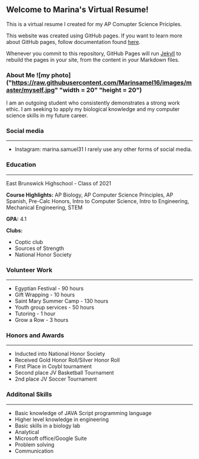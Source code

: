 ## Welcome to Marina's Virtual Resume!

This is a virtual resume I created for my AP Comupter Science Priciples. 

This website was created using GitHub pages. If you want to learn more about GitHub pages, follow documentation found [here](https://pages.github.com/).

Whenever you commit to this repository, GitHub Pages will run [Jekyll](https://jekyllrb.com/) to rebuild the pages in your site, from the content in your Markdown files.

### About Me ![my photo]("https://raw.githubusercontent.com/Marinsamel16/images/master/myself.jpg" "width = 20" "height = 20")
I am an outgoing student who consistently demonstrates a strong work ethic. I am seeking to apply my biological knowledge and my computer science skills in my future career. 

### Social media 
---
- Instagram: marina.samuel31
I rarely use any other forms of social media. 

### Education
---
East Brunswick Highschool - Class of 2021

**Course Highlights:** AP Biology, AP Computer Science Principles, AP Spanish, Pre-Calc Honors, Intro to Computer Science, Intro to Engineering, Mechanical Engineering, STEM

**GPA:** 4.1 

**Clubs:** 
- Coptic club
- Sources of Strength 
- National Honor Society 

### Volunteer Work 
---
- Egyptian Festival - 90 hours 
- Gift Wrapping - 10 hours 
- Saint Mary Summer Camp - 130 hours
- Youth group services - 50 hours 
- Tutoring - 1 hour 
- Grow a Row - 3 hours 

### Honors and Awards
---
- Inducted into National Honor Society 
- Received Gold Honor Roll/Silver Honor Roll
- First Place in Coybl tournament 
- Second place JV Basketball Tournament
- 2nd place JV Soccer Tournament

### Additonal Skills  
---
- Basic knowledge of JAVA Script programming language 
- Higher level knowledge in engineering
- Basic skills in a biology lab 
- Analytical 
- Microsoft office/Google Suite 
- Problem solving 
- Communication


